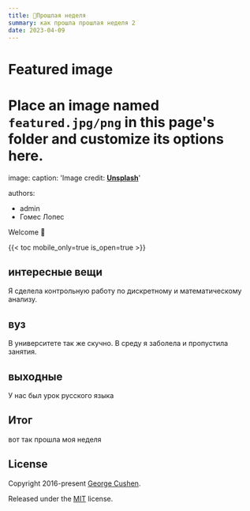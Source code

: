 ```yaml
---
title: 🎉Прошлая неделя 
summary: как прошла прошлая неделя 2
date: 2023-04-09
---
```


# Featured image
# Place an image named `featured.jpg/png` in this page's folder and customize its options here.
image:
  caption: 'Image credit: [**Unsplash**](unsplash.png)'

authors:
  - admin
  - Гомес Лопес

Welcome 👋

{{< toc mobile_only=true is_open=true >}}

## интересные вещи

Я сделела контрольную работу по дискретному и математическому анализу.

## вуз

В университете так же скучно. В среду я заболела и пропустила занятия.

## выходные

У нас был урок русского языка

## Итог

вот так прошла моя неделя


## License

Copyright 2016-present [George Cushen](https://georgecushen.com).

Released under the [MIT](https://github.com/HugoBlox/hugo-blox-builder/blob/main/LICENSE.md) license.
